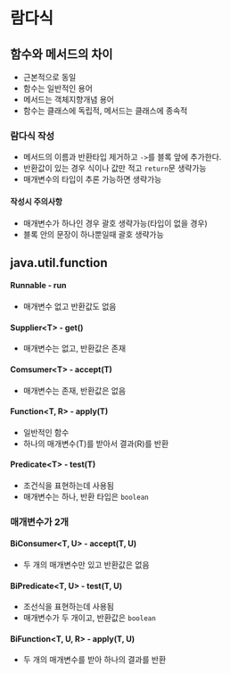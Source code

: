 # 람다식

## 함수와 메서드의 차이

- 근본적으로 동일
- 함수는 일반적인 용어
- 메서드는 객체지향개념 용어
- 함수는 클래스에 독립적, 메서드는 클래스에 종속적

### 람다식 작성

- 메서드의 이름과 반환타입 제거하고 `->`를 블록 앞에 추가한다.
- 반환값이 있는 경우 식이나 값만 적고 `return`문 생략가능
- 매개변수의 타입이 추론 가능하면 생략가능

#### 작성시 주의사항

- 매개변수가 하나인 경우 괄호 생략가능(타입이 없을 경우)
- 블록 안의 문장이 하나뿐일때 괄호 생략가능

## java.util.function

#### Runnable - run

- 매개변수 없고 반환값도 없음

#### Supplier\<T> - get()

- 매개변수는 없고, 반환값은 존재

#### Comsumer\<T> - accept(T)

- 매개변수는 존재, 반환값은 없음

#### Function\<T, R> - apply(T)

- 일반적인 함수
- 하나의 매개변수(T)를 받아서 결과(R)를 반환

#### Predicate\<T> - test(T)

- 조건식을 표현하는데 사용됨
- 매개변수는 하나, 반환 타입은 `boolean`

### 매개변수가 2개

#### BiConsumer\<T, U> - accept(T, U)

- 두 개의 매개변수만 있고 반환값은 없음

#### BiPredicate\<T, U> - test(T, U)

- 조선식을 표현하는데 사용됨
- 매개변수가 두 개이고, 반환값은 `boolean`

#### BiFunction\<T, U, R> - apply(T, U)

- 두 개의 매개변수를 받아 하나의 결과를 반환



